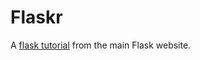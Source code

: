 # Flaskr

A [flask tutorial](https://flask.palletsprojects.com/en/2.3.x/tutorial/) from the main Flask website.